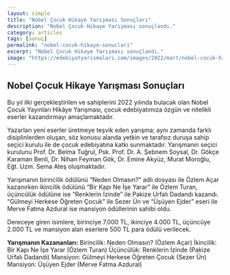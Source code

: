 ```yaml
---
layout: simple
title: "Nobel Çocuk Hikaye Yarışması Sonuçları"
description: "Nobel Çocuk Hikaye Yarışması sonuçlandı."
category: articles
tags: [sonuç]
permalink: "nobel-cocuk-hikaye-sonuclari"
excerpt: "Nobel Çocuk Hikaye Yarışması sonuçlandı."
image: "https://edebiyatyarismalari.com/images/2022/mart/nobel-cocuk-hikaye-sonuclari.jpg"
---
```


## Nobel Çocuk Hikaye Yarışması Sonuçları

Bu yıl ilki gerçekleştirilen ve sahiplerini 2022 yılında bulacak olan Nobel Çocuk Yayınları Hikâye Yarışması, çocuk edebiyatımıza özgün ve nitelikli eserler kazandırmayı amaçlamaktadır.

Yazarları yeni eserler üretmeye teşvik eden yarışma; aynı zamanda farklı disiplinlerden oluşan, söz konusu alanda yetkin ve tarafsız duruşa sahip seçici kurulu ile de çocuk edebiyatına katkı sunmaktadır. Yarışmanın seçici kurulunu Prof. Dr. Belma Tuğrul, Psk. Prof. Dr. A. Şebnem Soysal, Dr. Gökçe Karaman Benli, Dr. Nihan Feyman Gök, Dr. Emine Akyüz, Murat Moroğlu, Eğt. Uzm. Sema Ateş oluşmaktadır.

Yarışmanın birincilik ödülünü “Neden Olmasın?” adlı dosyası ile Özlem Açar kazanırken ikincilik ödülünü “Bir Kapı Ne İşe Yarar” ile Özlem Turan, üçüncülük ödülüne ise “Renklerin İzinde” ile Pakize Urfalı Dadandı kazandı. “Gülmeyi Herkese Öğreten Çocuk” ile Sezer Ün ve “Üşüyen Ejder” eseri ile Merve Fatma Azdural ise mansiyon ödüllerinin sahibi oldu.

Dereceye giren isimlere, birinciye 7.000 TL, ikinciye 4.000 TL, üçüncüye 2.000 TL ve mansiyon alan eserlere 500 TL para ödülü verilecek.


**Yarışmanın Kazananları:**
Birincilik: Neden Olmasın? (Özlem Açar)
İkincilik: Bir Kapı Ne İşe Yarar (Özlem Turan)
Üçüncülük: Renklerin İzinde (Pakize Urfalı Dadandı)
Mansiyon: Gülmeyi Herkese Öğreten Çocuk (Sezer Ün)
Mansiyon: Üşüyen Ejder (Merve Fatma Azdural)